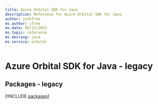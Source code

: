 ```yaml
---
title: Azure Orbital SDK for Java
description: Reference for Azure Orbital SDK for Java
author: joshfree
ms.author: jfree
ms.data: 09/13/2023
ms.topic: reference
ms.devlang: java
ms.service: orbital
---
```

# Azure Orbital SDK for Java - legacy
## Packages - legacy
[!INCLUDE [packages](orbital-index.md)]